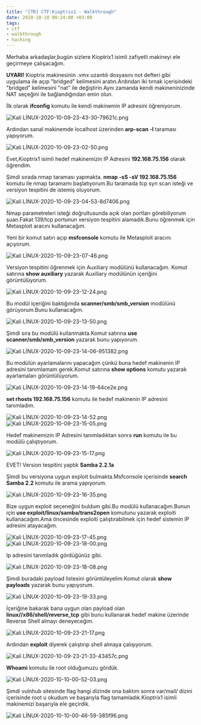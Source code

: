 ```yaml
---
title: "[TR] CTF:Kioptrix1 - Walkthrough"
date: 2020-10-10 00:24:00 +03:00
tags:
- ctf
- walkthrough
- hacking
---
```


Merhaba arkadaşlar,bugün sizlere Kioptrix1 isimli zafiyetli makineyi ele geçirmeye çalışacağım.


**UYARI!** Kioptrix makinesinin .vmx uzantılı dosyasını not defteri gibi uygulama ile açıp "bridged" kelimesini aratın.Ardından iki tırnak içerisindeki "bridged" kelimesini "nat" ile değiştirin.Aynı zamanda kendi makineninizinde NAT seçeğini ile bağlandığından emin olun.


İlk olarak **ifconfig** komutu ile kendi makinemin IP adresini öğreniyorum.

![Kali LİNUX-2020-10-09-23-43-30-79621c.png](/uploads/Kali%20L%C4%B0NUX-2020-10-09-23-43-30-79621c.png)

Ardından sanal makinemde localhost üzerinden **arp-scan -l** taraması yapıyorum.

![Kali LİNUX-2020-10-09-23-02-50.png](/uploads/Kali%20L%C4%B0NUX-2020-10-09-23-02-50.png)

Evet,Kioptrix1 isimli hedef makinemizin IP Adresini **192.168.75.156** olarak öğrendim.

Şimdi sırada nmap taraması yapmakta.
**nmap -sS -sV  192.168.75.156** komutu ile nmap taramamı başlatıyorum.Bu taramada tcp syn scan isteği ve versiyon tespitini de istemiş oluyorum.

![Kali LİNUX-2020-10-09-23-04-53-8d7406.png](/uploads/Kali%20L%C4%B0NUX-2020-10-09-23-04-53-8d7406.png)

Nmap parametreleri isteği doğrultusunda açık olan portları görebiliyorum şuan.Fakat 139/tcp portunun versiyon tespitini alamadık.Bunu öğrenmek için Metasploit aracını kullanacağım.

Yeni bir komut satırı açıp **msfconsole** komutu ile Metasploit aracını açıyorum.

![Kali LİNUX-2020-10-09-23-07-46.png](/uploads/Kali%20L%C4%B0NUX-2020-10-09-23-07-46.png)

Versiyon tespitini öğrenmek için Auxiliary modülünü kullanacağım.
Komut satırına **show auxiliary** yazarak Auxiliary modülünün içeriğini görüntülüyorum.

![Kali LİNUX-2020-10-09-23-12-24.png](/uploads/Kali%20L%C4%B0NUX-2020-10-09-23-12-24.png)

Bu modül içeriğini baktığımda **scanner/smb/smb_version** modülünü görüyorum.Bunu kullanacağım. 

![Kali LİNUX-2020-10-09-23-13-50.png](/uploads/Kali%20L%C4%B0NUX-2020-10-09-23-13-50.png)

Şimdi sıra bu modülü kullanmakta.Komut satırına **use scanner/smb/smb_version** yazarak bunu yapıyorum.

![Kali LİNUX-2020-10-09-23-14-06-951382.png](/uploads/Kali%20L%C4%B0NUX-2020-10-09-23-14-06-951382.png)

Bu modülün ayarlamalarını yapacağım çünkü buna hedef makinenin IP adresini tanımlamam gerek.Komut satırına **show options** komutu yazarak ayarlamaları görüntülüyorum.

![Kali LİNUX-2020-10-09-23-14-19-64ce2e.png](/uploads/Kali%20L%C4%B0NUX-2020-10-09-23-14-19-64ce2e.png)

**set rhosts 192.168.75.156** komutu ile hedef makinenin IP adresini tanımladım.

![Kali LİNUX-2020-10-09-23-14-52.png](/uploads/Kali%20L%C4%B0NUX-2020-10-09-23-14-52.png)
![Kali LİNUX-2020-10-09-23-15-05.png](/uploads/Kali%20L%C4%B0NUX-2020-10-09-23-15-05.png)

Hedef makinemizin IP Adresini tanımladıktan sonra **run** komutu ile bu modülü çalıştıyorum.

![Kali LİNUX-2020-10-09-23-15-17.png](/uploads/Kali%20L%C4%B0NUX-2020-10-09-23-15-17.png)

EVET! Version tespitini yaptık **Samba 2.2.1a**

Şimdi bu versiyona uygun exploit bulmakta.Msfconsole içerisinde **search Samba 2.2** komutu ile arama yapıyorum.

![Kali LİNUX-2020-10-09-23-16-35.png](/uploads/Kali%20L%C4%B0NUX-2020-10-09-23-16-35.png)

Bize uygun exploit seçeneğini buldum gibi.Bu modülü kullanacağım.Bunun için **use exploit/linux/samba/trans2open** komutunu yazarak exploiti kullanacağım.Ama öncesinde exploiti çalıştırabilmek için hedef sistemin IP adresini atayacağım.

![Kali LİNUX-2020-10-09-23-17-45.png](/uploads/Kali%20L%C4%B0NUX-2020-10-09-23-17-45.png)
![Kali LİNUX-2020-10-09-23-18-00.png](/uploads/Kali%20L%C4%B0NUX-2020-10-09-23-18-00.png)

Ip adresini tanımladık gördüğünüz gibi.

![Kali LİNUX-2020-10-09-23-18-08.png](/uploads/Kali%20L%C4%B0NUX-2020-10-09-23-18-08.png)

Şimdi buradaki payload listesini görüntüleyelim.Komut olarak 
**show payloads** yazarak bunu yapıyorum.

![Kali LİNUX-2020-10-09-23-19-33.png](/uploads/Kali%20L%C4%B0NUX-2020-10-09-23-19-33.png)

İçeriğine bakarak bana uygun olan payload olan **linux//x86/shell/reverse_tcp** gibi bunu kullanarak hedef makine üzerinde Reverse Shell almayı deneyeceğim.

![Kali LİNUX-2020-10-09-23-21-17.png](/uploads/Kali%20L%C4%B0NUX-2020-10-09-23-21-17.png)

Ardından **exploit** diyerek çalıştırıp shell almaya çalışıyorum.

![Kali LİNUX-2020-10-09-23-21-33-43457c.png](/uploads/Kali%20L%C4%B0NUX-2020-10-09-23-21-33-43457c.png)

**Whoami** komutu ile root olduğumuzu gördük.

![Kali LİNUX-2020-10-10-00-52-03.png](/uploads/Kali%20L%C4%B0NUX-2020-10-10-00-52-03.png)

Şimdi vulnhub sitesinde flag hangi dizinde ona baktım sonra var/mail/ dizini içerisinde root u okudum ve başarıyla
flag tamamladık.Kioptrix1 isimli makinemizi başarıyla ele geçirdik.


![Kali LİNUX-2020-10-10-00-46-59-385f96.png](/uploads/Kali%20L%C4%B0NUX-2020-10-10-00-46-59-385f96.png)





